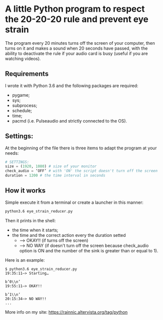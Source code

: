 A little Python program to respect the 20-20-20 rule and prevent eye strain
===========================================================================

The program every 20 minutes turns off the screen of your computer, then turns on it and makes a sound when 20 seconds have passed, with the ability to deactivate the rule if your audio card is busy (useful if you are watching videos).

## Requirements

I wrote it with Python 3.6 and the following packages are required:
-   pygame;
-   sys;
-   subprocess;
-   schedule;
-   time;
-   pacmd (i.e. Pulseaudio and strictly connected to the OS).

## Settings:
At the beginning of the file there is three items to adapt the program at your needs:

```python
# SETTINGS:
size = (1920, 1080) # size of your monitor
check_audio = ‘OFF’ # with 'ON' the script doesn't turn off the screen if your audio card is working
duration = 1200 # the time interval in seconds
```

## How it works
Simple execute it from a terminal or create a launcher in this manner:
```bash
python3.6 eye_strain_reducer.py
```
Then it prints in the shell:
*   the time when it starts;
*   the time and the correct action every the duration setted
    * --> OKAY!! (if turns off the screen)
    * --> NO WAY (if doesn't turn off the screen because check_audio option is ON and the number of the sink is greater than or equal to 1).

Here is an example:
```
$ python3.6 eye_strain_reducer.py
19:35:11–> Starting…

b’0\\n’
19:55:11–> OKAY!!

b’1\\n’
20:15:34–> NO WAY!!
...
```

More info on my site:
https://rainnic.altervista.org/tag/python
